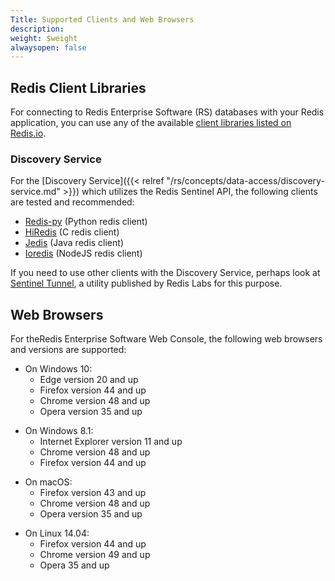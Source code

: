 ```yaml
---
Title: Supported Clients and Web Browsers
description: 
weight: $weight
alwaysopen: false
---
```

## Redis Client Libraries

For connecting to Redis Enterprise Software (RS) databases with your
Redis application, you can use any of the available [client libraries
listed on Redis.io](https://redis.io/clients).

### Discovery Service

For the [Discovery
Service]({{< relref "/rs/concepts/data-access/discovery-service.md" >}}) which
utilizes the Redis Sentinel API, the following clients are tested and
recommended:

- [Redis-py](https://github.com/andymccurdy/redis-py) (Python redis
    client)
- [HiRedis](https://github.com/redis/hiredis) (C redis client)
- [Jedis](https://github.com/xetorthio/jedis) (Java redis client)
- [Ioredis](https://github.com/luin/ioredis) (NodeJS redis client)

If you need to use other clients with the Discovery Service, perhaps
look at [Sentinel Tunnel](https://github.com/RedisLabs/sentinel_tunnel),
a utility published by Redis Labs for this purpose.

## Web Browsers

For theRedis Enterprise Software Web Console, the following web browsers
and versions are supported:

- On Windows 10:
    -   Edge version 20 and up
    -   Firefox version 44 and up
    -   Chrome version 48 and up
    -   Opera version 35 and up

<!-- -->

- On Windows 8.1:
    -   Internet Explorer version 11 and up
    -   Chrome version 48 and up
    -   Firefox version 44 and up

<!-- -->

- On macOS:
    -   Firefox version 43 and up
    -   Chrome version 48 and up
    -   Opera version 35 and up

<!-- -->

- On Linux 14.04:
    -   Firefox version 44 and up
    -   Chrome version 49 and up
    -   Opera 35 and up
